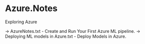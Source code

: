 # Azure.Notes
Exploring Azure 

-> AzureNotes.txt - Create and Run Your First Azure ML pipeline.
-> Deploying ML models in Azure.txt - Deploy Models in Azure.
